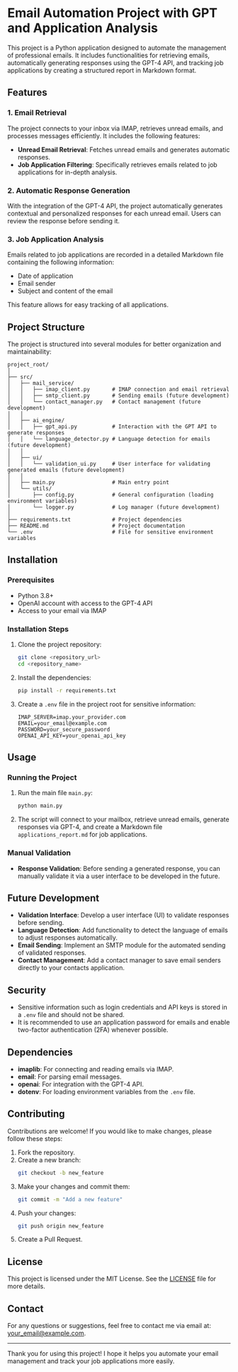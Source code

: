 # Email Automation Project with GPT and Application Analysis

This project is a Python application designed to automate the management of professional emails. It includes functionalities for retrieving emails, automatically generating responses using the GPT-4 API, and tracking job applications by creating a structured report in Markdown format.

## Features

### 1. **Email Retrieval**
The project connects to your inbox via IMAP, retrieves unread emails, and processes messages efficiently. It includes the following features:

- **Unread Email Retrieval**: Fetches unread emails and generates automatic responses.
- **Job Application Filtering**: Specifically retrieves emails related to job applications for in-depth analysis.

### 2. **Automatic Response Generation**
With the integration of the GPT-4 API, the project automatically generates contextual and personalized responses for each unread email. Users can review the response before sending it.

### 3. **Job Application Analysis**
Emails related to job applications are recorded in a detailed Markdown file containing the following information:
- Date of application
- Email sender
- Subject and content of the email

This feature allows for easy tracking of all applications.

## Project Structure

The project is structured into several modules for better organization and maintainability:

```
project_root/
│
├── src/
│   ├── mail_service/
│   │   ├── imap_client.py       # IMAP connection and email retrieval
│   │   ├── smtp_client.py       # Sending emails (future development)
│   │   └── contact_manager.py   # Contact management (future development)
│   │
│   ├── ai_engine/
│   │   ├── gpt_api.py           # Interaction with the GPT API to generate responses
│   │   └── language_detector.py # Language detection for emails (future development)
│   │
│   ├── ui/
│   │   └── validation_ui.py     # User interface for validating generated emails (future development)
│   │
│   ├── main.py                  # Main entry point
│   └── utils/
│       ├── config.py            # General configuration (loading environment variables)
│       └── logger.py            # Log manager (future development)
│
├── requirements.txt             # Project dependencies
├── README.md                    # Project documentation
└── .env                         # File for sensitive environment variables
```

## Installation

### Prerequisites
- Python 3.8+
- OpenAI account with access to the GPT-4 API
- Access to your email via IMAP

### Installation Steps
1. Clone the project repository:
   ```bash
   git clone <repository_url>
   cd <repository_name>
   ```

2. Install the dependencies:
   ```bash
   pip install -r requirements.txt
   ```

3. Create a `.env` file in the project root for sensitive information:
   ```dotenv
   IMAP_SERVER=imap.your_provider.com
   EMAIL=your_email@example.com
   PASSWORD=your_secure_password
   OPENAI_API_KEY=your_openai_api_key
   ```

## Usage

### Running the Project
1. Run the main file `main.py`:
   ```bash
   python main.py
   ```

2. The script will connect to your mailbox, retrieve unread emails, generate responses via GPT-4, and create a Markdown file `applications_report.md` for job applications.

### Manual Validation
- **Response Validation**: Before sending a generated response, you can manually validate it via a user interface to be developed in the future.

## Future Development
- **Validation Interface**: Develop a user interface (UI) to validate responses before sending.
- **Language Detection**: Add functionality to detect the language of emails to adjust responses automatically.
- **Email Sending**: Implement an SMTP module for the automated sending of validated responses.
- **Contact Management**: Add a contact manager to save email senders directly to your contacts application.

## Security
- Sensitive information such as login credentials and API keys is stored in a `.env` file and should not be shared.
- It is recommended to use an application password for emails and enable two-factor authentication (2FA) whenever possible.

## Dependencies
- **imaplib**: For connecting and reading emails via IMAP.
- **email**: For parsing email messages.
- **openai**: For integration with the GPT-4 API.
- **dotenv**: For loading environment variables from the `.env` file.

## Contributing
Contributions are welcome! If you would like to make changes, please follow these steps:
1. Fork the repository.
2. Create a new branch:
   ```bash
   git checkout -b new_feature
   ```
3. Make your changes and commit them:
   ```bash
   git commit -m "Add a new feature"
   ```
4. Push your changes:
   ```bash
   git push origin new_feature
   ```
5. Create a Pull Request.

## License
This project is licensed under the MIT License. See the [LICENSE](LICENSE) file for more details.

## Contact
For any questions or suggestions, feel free to contact me via email at: [your_email@example.com](mailto:your_email@example.com).

---
Thank you for using this project! I hope it helps you automate your email management and track your job applications more easily.

